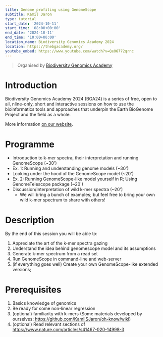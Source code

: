 ```yaml
---
title: Genome profiling using GenomeScope
subtitle: Kamil Jaron
type: tutorial
start_date: '2024-10-11'
start_time: '08:00+00:00'
end_date: '2024-10-11'
end_time: '10:00+00:00'
location_name: Biodiversity Genomics Academy 2024
location: https://thebgacademy.org/
youtube_embed: https://www.youtube.com/watch?v=Qe06772qrnc
---
```


> Organised by [Biodiversity Genomics Academy](https://thebgacademy.org/)

# Introduction

Biodiversity Genomics Academy 2024 (BGA24) is a series of free, open to all,
nline-only, short and interactive sessions on how to use the bioinformatics tools and approaches that underpin the Earth BioGenome Project and the field as a whole.

More information [on our website](https://thebgacademy.org/).

# Programme

- Introduction to k-mer spectra, their interpretation and running GenomeScope (~30')
- Ex. 1: Running and understanding genome models (~30')
- Looking under the hood of the GenomeScope model (~20')
- Ex. 2: Running GenomeScope-like model yourself in R; Using GenomeTelescope package (~20')
- Discussion/Interpretation of wild k-mer spectra (~20')
  - We will bring a bunch of examples; but feel free to bring your own wild k-mer spectrum to share with others!

# Description

By the end of this session you will be able to:

1. Appreciate the art of the k-mer spectra gazing
2. Understand the idea behind genomescope model and its assumptions
3. Generate k-mer spectrum from a read set
4. Run GenomeScope in command-line and web-server
5. (if everything goes well) Create your own GenomeScope-like extended versions;

# Prerequisites

1. Basics knowledge of genomics
2. Be ready for some non-linear regression
3. (optional) familiarity with k-mers (Some materials developed by ourselves: <https://github.com/KamilSJaron/oh-know/wiki>)
4. (optional) Read relevant sections of <https://www.nature.com/articles/s41467-020-14998-3>

